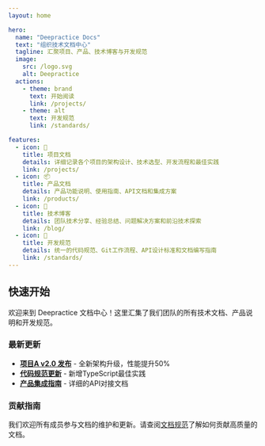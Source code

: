 ```yaml
---
layout: home

hero:
  name: "Deepractice Docs"
  text: "组织技术文档中心"
  tagline: 汇聚项目、产品、技术博客与开发规范
  image:
    src: /logo.svg
    alt: Deepractice
  actions:
    - theme: brand
      text: 开始阅读
      link: /projects/
    - theme: alt
      text: 开发规范
      link: /standards/

features:
  - icon: 📁
    title: 项目文档
    details: 详细记录各个项目的架构设计、技术选型、开发流程和最佳实践
    link: /projects/
  - icon: 📦
    title: 产品文档
    details: 产品功能说明、使用指南、API文档和集成方案
    link: /products/
  - icon: 📝
    title: 技术博客
    details: 团队技术分享、经验总结、问题解决方案和前沿技术探索
    link: /blog/
  - icon: 📏
    title: 开发规范
    details: 统一的代码规范、Git工作流程、API设计标准和文档编写指南
    link: /standards/
---
```


## 快速开始

欢迎来到 Deepractice 文档中心！这里汇集了我们团队的所有技术文档、产品说明和开发规范。

### 最新更新

- **[项目A v2.0 发布](/projects/project-a)** - 全新架构升级，性能提升50%
- **[代码规范更新](/standards/code-style)** - 新增TypeScript最佳实践
- **[产品集成指南](/products/product-1)** - 详细的API对接文档

### 贡献指南

我们欢迎所有成员参与文档的维护和更新。请查阅[文档规范](/standards/docs)了解如何贡献高质量的文档。